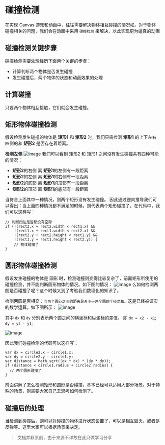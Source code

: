# 碰撞检测
在实现 Canvas 游戏和动画中，往往需要解决物体相互碰撞的情况如。对于物体碰撞相关的问题，我们会在动画中采用 `碰撞检测` 来解决，以此实现更为逼真的动画

## 碰撞检测关键步骤
碰撞检测需要处理经历下面两个关键的步骤：
- 计算判断两个物体是否发生碰撞
- 发生碰撞后，两个物体的状态和动画效果的处理

## 计算碰撞
只要两个物体相互接触，它们就会发生碰撞。

## 矩形物体碰撞检测

假设检测发生碰撞的物体是 **矩形1** 和 **矩形2** 时，我们只需检测 **矩形1** 的上下左右四侧的和 **矩形2** 是否存在着距离。

**检测左侧**
![image](https://coding.imweb.io/img/p5/crash-rect.png)
我们可以看到 矩形2 和 矩形1 之间没有发生碰撞共有四种可能的情况：
- **矩形2**的右侧 离 **矩形1**的左侧有一段距离
- **矩形2**的左侧 离 **矩形1**的右侧有一段距离
- **矩形2**的底部 离 **矩形1**的顶部有一段距离
- **矩形2**的顶部 离 **矩形1**的底部有一段距离

当符合上面其中一种情况，则两个矩形没有发生碰撞。
因此通过逆向推导我们可以得出：当上面四种情况都不满足的时候，则代表两个矩形碰撞了。在代码中，我们可以这样写：
```
// 判断四边是否都没有空隙
if (!(rect2.x + rect2.width < rect1.x) &&
    !(rect1.x + rect1.width < rect2.x) &&
    !(rect2.y + rect2.height < rect1.y) &&
    !(rect1.y + rect1.height < rect2.y)) {
    // 物体碰撞了
}
```
## 圆形物体碰撞检测
假设发生碰撞的物体是 圆形 时，检测碰撞则变得比较复杂了，前面矩形所使用的碰撞检测，并不能判断圆形物体的情况。如下图的情况：
![image](http://coding.imweb.io/img/p5/crash-circle.png)
么如何检测两圆是否碰撞了呢？这个时候又到了考验我们数理化的知识了。

检测两圆是否相交：`当两个圆心之间的距离是否小于两个圆的半径之和。`这是已经被证实的数学运算。如下图所示：
![image](http://coding.imweb.io/img/p5/crash-distance.png)

其中 `dx` 和 `dy` 分别表示两个圆之间的横坐标和纵坐标的差值。 即 `dx = x2 - x1`; `dy = y2 - y1`;

![image](http://coding.imweb.io/img/p5/crash-gougu.png)

因此我们碰撞检测的代码可以这样写：
```
var dx = circle2.x - circle1.x;
var dy = circle2.y - circle1.y;
var distance = Math.sqrt((dx * dx) * (dy * dy));
if (distance < circle1.radius + circle2.radius) {
  // 两个圆形碰撞了
}
```
前面讲解了怎么检测矩形和圆形是否碰撞，基本已经可以适用大部分场景。对于特殊的场景，则需要大家自己去思考如何检测了。

## 碰撞后的处理
当检测到碰撞后，则可以对碰撞的物体进行状态设置了，可以是相互毁灭，或者是反弹等。这里大家可以根据场景来决定。

> 文档并非原创，由于来源不详故在此只做学习分享